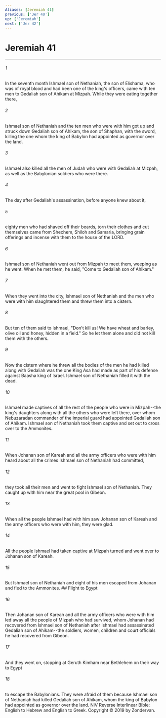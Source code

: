 ```yaml
---
Aliases: [Jeremiah 41]
previous: ['Jer 40']
up: ['Jeremiah']
next: ['Jer 42']
---
```

# Jeremiah 41

***


###### 1 
In the seventh month Ishmael son of Nethaniah, the son of Elishama, who was of royal blood and had been one of the king's officers, came with ten men to Gedaliah son of Ahikam at Mizpah. While they were eating together there, 

###### 2 
Ishmael son of Nethaniah and the ten men who were with him got up and struck down Gedaliah son of Ahikam, the son of Shaphan, with the sword, killing the one whom the king of Babylon had appointed as governor over the land. 

###### 3 
Ishmael also killed all the men of Judah who were with Gedaliah at Mizpah, as well as the Babylonian soldiers who were there. 

###### 4 
The day after Gedaliah's assassination, before anyone knew about it, 

###### 5 
eighty men who had shaved off their beards, torn their clothes and cut themselves came from Shechem, Shiloh and Samaria, bringing grain offerings and incense with them to the house of the LORD. 

###### 6 
Ishmael son of Nethaniah went out from Mizpah to meet them, weeping as he went. When he met them, he said, "Come to Gedaliah son of Ahikam." 

###### 7 
When they went into the city, Ishmael son of Nethaniah and the men who were with him slaughtered them and threw them into a cistern. 

###### 8 
But ten of them said to Ishmael, "Don't kill us! We have wheat and barley, olive oil and honey, hidden in a field." So he let them alone and did not kill them with the others. 

###### 9 
Now the cistern where he threw all the bodies of the men he had killed along with Gedaliah was the one King Asa had made as part of his defense against Baasha king of Israel. Ishmael son of Nethaniah filled it with the dead. 

###### 10 
Ishmael made captives of all the rest of the people who were in Mizpah--the king's daughters along with all the others who were left there, over whom Nebuzaradan commander of the imperial guard had appointed Gedaliah son of Ahikam. Ishmael son of Nethaniah took them captive and set out to cross over to the Ammonites. 

###### 11 
When Johanan son of Kareah and all the army officers who were with him heard about all the crimes Ishmael son of Nethaniah had committed, 

###### 12 
they took all their men and went to fight Ishmael son of Nethaniah. They caught up with him near the great pool in Gibeon. 

###### 13 
When all the people Ishmael had with him saw Johanan son of Kareah and the army officers who were with him, they were glad. 

###### 14 
All the people Ishmael had taken captive at Mizpah turned and went over to Johanan son of Kareah. 

###### 15 
But Ishmael son of Nethaniah and eight of his men escaped from Johanan and fled to the Ammonites. ## Flight to Egypt 

###### 16 
Then Johanan son of Kareah and all the army officers who were with him led away all the people of Mizpah who had survived, whom Johanan had recovered from Ishmael son of Nethaniah after Ishmael had assassinated Gedaliah son of Ahikam--the soldiers, women, children and court officials he had recovered from Gibeon. 

###### 17 
And they went on, stopping at Geruth Kimham near Bethlehem on their way to Egypt 

###### 18 
to escape the Babylonians. They were afraid of them because Ishmael son of Nethaniah had killed Gedaliah son of Ahikam, whom the king of Babylon had appointed as governor over the land. NIV Reverse Interlinear Bible: English to Hebrew and English to Greek. Copyright © 2019 by Zondervan.

